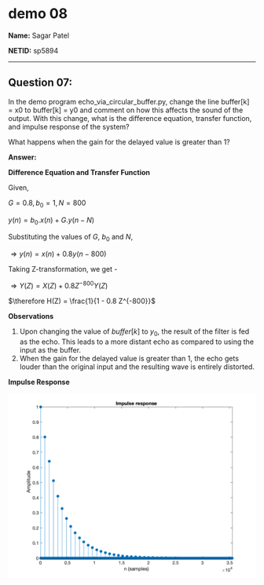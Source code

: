 # demo 08

**Name:** Sagar Patel

**NETID:** sp5894

---

## Question 07:
In the demo program echo_via_circular_buffer.py, change the line buffer[k] = x0 to buffer[k] = y0 and comment on how this affects the sound of the output. With this change, what is the difference equation, transfer function, and impulse response of the system?

What happens when the gain for the delayed value is greater than 1?

**Answer:**

**Difference Equation and Transfer Function**

Given, 

$G = 0.8, b_0 = 1, N = 800$

$y(n) = b_{0}.x(n) + G.y(n - N)$

Substituting the values of $G$, $b_0$ and $N$,

$\Rightarrow y(n) = x(n) + 0.8y(n - 800)$

Taking Z-transformation, we get -

$\Rightarrow Y(Z) = X(Z) + 0.8 Z^{-800} Y(Z)$

$\therefore H(Z) = \frac{1}{1 - 0.8 Z^{-800}}$

**Observations**

1. Upon changing the value of $buffer[k]$ to $y_0$, the result of the filter is fed as the echo. This leads to a more distant echo as compared to using the input as the buffer.
2. When the gain for the delayed value is greater than 1, the echo gets louder than the original input and the resulting wave is entirely distorted.

**Impulse Response**

![Impulse Response](impulse-response.png)